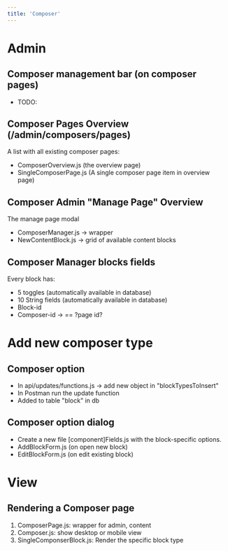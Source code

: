 ```yaml
---
title: 'Composer'
---
```



# Admin

## Composer management bar (on composer pages)
- TODO: 

## Composer Pages Overview (/admin/composers/pages)
A list with all existing composer pages:
- ComposerOverview.js (the overview page)
- SingleComposerPage.js  (A single composer page item in overview page)

## Composer Admin "Manage Page" Overview
The manage page modal
- ComposerManager.js -> wrapper
- NewContentBlock.js -> grid of available content blocks

## Composer Manager blocks fields
Every block has:
- 5 toggles (automatically available in database)
- 10 String fields (automatically available in database)
- Block-id 
- Composer-id -> == ?page id?

# Add new composer type

## Composer option
- In api/updates/functions.js -> add new object in "blockTypesToInsert"
- In Postman run the update function
- Added to table "block" in db

## Composer option dialog
- Create a new file [component]Fields.js with the block-specific options.
- AddBlockForm.js (on open new block)
- EditBlockForm.js (on edit existing block)


# View

## Rendering a Composer page
1. ComposerPage.js: wrapper for admin, content
2. Composer.js: show desktop or mobile view
3. SingleComponserBlock.js: Render the specific block type